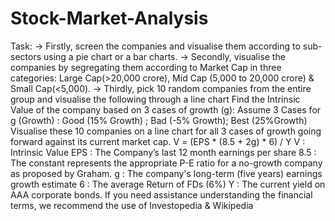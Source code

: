 # Stock-Market-Analysis
Task:
-> Firstly, screen the companies and visualise them according to sub-sectors using a pie chart
or a bar charts.
-> Secondly, visualise the companies by segregating them according to Market Cap in
three categories: Large Cap(>20,000 crore), Mid Cap (5,000 to 20,000 crore) & 
Small Cap(<5,000).
-> Thirdly, pick 10 random companies from the entire group and visualise the following
through a line chart
Find the Intrinsic Value of the company based on 3 cases of growth (g): Assume
3 Cases for g (Growth) : Good (15% Growth) ; Bad (-5% Growth); Best (25%Growth)
Visualise these 10 companies on a line chart for all 3 cases of growth going
forward against its current market cap.
V = (EPS * (8.5 + 2g) * 6) / Y
V : Intrinsic Value
EPS : The Company’s last 12 month earnings per share
8.5 : The constant represents the appropriate P-E ratio for a no-growth
 company as proposed by Graham.
g : The company's long-term (five years) earnings growth estimate
6 : The average Return of FDs (6%)
Y : The current yield on AAA corporate bonds.
If you need assistance understanding the financial terms, we recommend the use of 
Investopedia & Wikipedia

